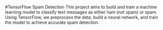 #TensorFlow Spam Detection
This project aims to build and train a machine learning model to classify text messages as either ham (not spam) or spam. Using TensorFlow, we preprocess the data, build a neural network, and train the model to achieve accurate spam detection.
